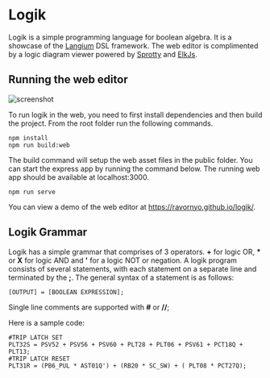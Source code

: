 # Logik
Logik is a simple programming language for boolean algebra. It is a showcase of the [Langium](https://github.com/langium/langium) DSL framework. The web editor is complimented by a logic diagram viewer powered by [Sprotty](https://github.com/eclipse-sprotty/sprotty) and [ElkJs](https://github.com/kieler/elkjs).

## Running the web editor
![screenshot](https://user-images.githubusercontent.com/877171/235789552-70737b07-667d-4fbf-86e3-9068b6eedfe6.png)

To run logik in the web, you need to first install dependencies and then build the project. From the root folder run the following commands.

```
npm install
npm run build:web
```

The build command will setup the web asset files in the public folder. You can start the express app by running the command below. The running web app should be available at localhost:3000.

```
npm run serve
```

You can view a demo of the web editor at https://ravornyo.github.io/logik/.

## Logik Grammar
Logik has a simple grammar that comprises of 3 operators. **+** for logic OR, **\*** or **X** for logic AND and **'** for a logic NOT or negation. A logik program consists of several statements, with each statement on a separate line and terminated by the **;**. The general syntax of a statement is as follows:
```
[OUTPUT] = [BOOLEAN EXPRESSION];
```
Single line comments are supported with **#** or **//**;

Here is a sample code:
```
#TRIP LATCH SET
PLT32S = PSV52 + PSV56 + PSV60 + PLT28 + PLT06 + PSV61 + PCT18Q + PLT13;
#TRIP LATCH RESET
PLT31R = (PB6_PUL * AST01Q') + (RB20 * SC_SW) + ( PLT08 * PCT27Q);
```

